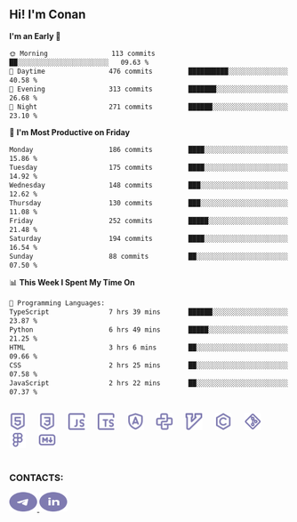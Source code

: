 ## Hi! I'm Conan

<!--START_SECTION:waka-->
**I'm an Early 🐤** 

```text
🌞 Morning                113 commits         ██░░░░░░░░░░░░░░░░░░░░░░░   09.63 % 
🌆 Daytime                476 commits         ██████████░░░░░░░░░░░░░░░   40.58 % 
🌃 Evening                313 commits         ███████░░░░░░░░░░░░░░░░░░   26.68 % 
🌙 Night                  271 commits         ██████░░░░░░░░░░░░░░░░░░░   23.10 % 
```
📅 **I'm Most Productive on Friday** 

```text
Monday                   186 commits         ████░░░░░░░░░░░░░░░░░░░░░   15.86 % 
Tuesday                  175 commits         ████░░░░░░░░░░░░░░░░░░░░░   14.92 % 
Wednesday                148 commits         ███░░░░░░░░░░░░░░░░░░░░░░   12.62 % 
Thursday                 130 commits         ███░░░░░░░░░░░░░░░░░░░░░░   11.08 % 
Friday                   252 commits         █████░░░░░░░░░░░░░░░░░░░░   21.48 % 
Saturday                 194 commits         ████░░░░░░░░░░░░░░░░░░░░░   16.54 % 
Sunday                   88 commits          ██░░░░░░░░░░░░░░░░░░░░░░░   07.50 % 
```


📊 **This Week I Spent My Time On** 

```text
💬 Programming Languages: 
TypeScript               7 hrs 39 mins       ██████░░░░░░░░░░░░░░░░░░░   23.87 % 
Python                   6 hrs 49 mins       █████░░░░░░░░░░░░░░░░░░░░   21.25 % 
HTML                     3 hrs 6 mins        ██░░░░░░░░░░░░░░░░░░░░░░░   09.66 % 
CSS                      2 hrs 25 mins       ██░░░░░░░░░░░░░░░░░░░░░░░   07.58 % 
JavaScript               2 hrs 22 mins       ██░░░░░░░░░░░░░░░░░░░░░░░   07.37 % 
```


<!--END_SECTION:waka-->


<br>

<div align="left">
  <img src="icons/skills/html.svg" height="30" alt="html5"/>
  <img width="15"/>
  <img src="icons/skills/css.svg" height="30" alt="css"/>
    <img width="15"/>
  <img src="icons/skills/javascript.svg" height="30" alt="javascript"/>
  <img width="15"/>
  <img src="icons/skills/typescript.svg" height="30" alt="typescript"/>
  <img width="15"/>
  <img src="icons/skills/angular.svg" height="30" alt="angular"/>
  <img width="15"/>
  <img src="icons/skills/python.svg" height="30" alt="python"/>
  <img width="15"/>
  <img src="icons/skills/vim.svg" height="30" alt="vim"  />
  <img width="15"/>
  <img src="icons/skills/c.svg" height="30" alt="c"/>
  <img width="15"/>
  <img src="icons/skills/git.svg" height="30" alt="git"/>
  <img width="15"/>
  <img src="icons/skills/figma.svg" height="30" alt="figma"/>
  <img width="15"/>
  <img src="icons/skills/markdown.svg" height="30" alt="markdown"/>
</div>

<br>


### CONTACTS:

<div align="left">
  <a href="https://t.me/gkkconan">
    <img src="icons/contacts/telegram.svg" width="50" height="35" alt="telegram"/>
  </a>
  <a href="https://www.linkedin.com/in/gkkconan">
    <img src="icons/contacts/linkedin.svg" width="50" height="35" alt="linkedin"/>
  </a>
</div>
